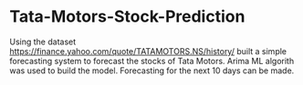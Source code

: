 # Tata-Motors-Stock-Prediction
Using the dataset https://finance.yahoo.com/quote/TATAMOTORS.NS/history/ built a simple forecasting system to forecast the stocks of Tata Motors. 
Arima ML algorith was used to build the model. 
Forecasting for the next 10 days can be made.
